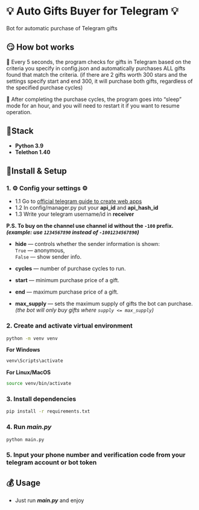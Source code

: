 # 💡 Auto Gifts Buyer for Telegram 💡

Bot for automatic purchase of Telegram gifts

## 😏 How bot works

📖 Every 5 seconds, the program checks for gifts in Telegram based on the criteria you specify in config.json and
automatically purchases ALL gifts found that match the criteria. (if there are 2 gifts worth 300 stars and the settings
specify start and end 300, it will purchase both gifts, regardless of the specified purchase cycles)

📘 After completing the purchase cycles, the program goes into “sleep” mode for an hour, and you will need to restart 
it if you want to resume operation.

## 🍋Stack
- **Python 3.9**
- **Telethon 1.40**

## 🔌Install & Setup

### 1. ⚙️ Config your settings ⚙️
- 1.1 Go to [official telegram guide to create web apps](https://core.telegram.org/api/obtaining_api_id#:~:text=Obtaining%20api_id&text=Log%20in%20to%20your%20Telegram,one%20api_id%20connected%20to%20it.)
- 1.2 In config/manager.py put your __api_id__ and __api_hash_id__
- 1.3 Write your telegram username/id  in __receiver__



**P.S. To buy on the channel use **channel id without** the `-100` prefix.  
  *(example: use `1234567890` instead of `-1001234567890`)***

- **hide** — controls whether the sender information is shown:  
  `True` — anonymous,  
  `False` — show sender info.

- **cycles** — number of purchase cycles to run.

- **start** — minimum purchase price of a gift.

- **end** — maximum purchase price of a gift.

- **max_supply** — sets the maximum supply of gifts the bot can purchase.  
  *(the bot will only buy gifts where `supply <= max_supply`)*


### 2. Create and activate virtual environment

```bash
python -m venv venv
```
**For Windows**
```bash
venv\Scripts\activate
```
**For Linux/MacOS**
```bash
source venv/bin/activate
```

### 3. Install dependencies

```bash
pip install -r requirements.txt
```

### 4. Run ___main.py___

```bash
python main.py
```

### 5. Input your phone number and verification code from your telegram account or bot token

## 💰 Usage

- Just run ***main.py*** and enjoy